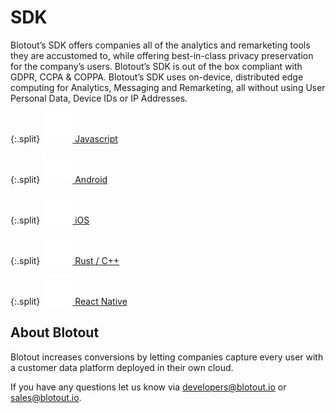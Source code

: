 # SDK

Blotout’s SDK offers companies all of the analytics and remarketing tools they are accustomed to,
while offering best-in-class privacy preservation for the company’s users. Blotout’s SDK is out of the
box compliant with GDPR, CCPA & COPPA. Blotout’s SDK uses on-device, distributed edge
computing for Analytics, Messaging and Remarketing, all without using User Personal Data, Device
IDs or IP Addresses.


{:.split}
[![image](/assets/images/web.svg)
Javascript](https://docs-js.blotout.io)

{:.split}
[![image](/assets/images/android.svg)
Android](https://docs-android.blotout.io)

{:.split}
[![image](/assets/images/ios.svg)
iOS](https://docs-ios.blotout.io)

{:.split}
[![image](/assets/images/rust.svg)
Rust / C++](https://docs-rust.blotout.io)

{:.split}
[![image](/assets/images/react-native.svg)
React Native](https://docs-react-native.blotout.io)

## About Blotout
Blotout increases conversions by letting companies capture every user with a customer data platform deployed in their own cloud.

If you have any questions let us know via [developers@blotout.io](mailto:developers@blotout.io) or [sales@blotout.io](mailto:sales@blotout.io). 
